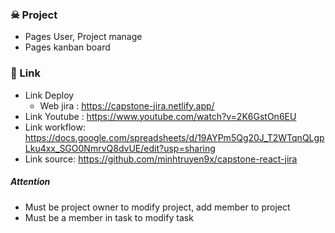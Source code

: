 ### ☠ Project
- Pages User, Project manage
- Pages kanban board

### 🎈 Link
- Link Deploy
  + Web jira : https://capstone-jira.netlify.app/
- Link Youtube : https://www.youtube.com/watch?v=2K6GstOn6EU
- Link workflow: https://docs.google.com/spreadsheets/d/19AYPm5Qg20J_T2WTqnQLgpLku4xx_SGO0NmrvQ8dvUE/edit?usp=sharing
- Link source: https://github.com/minhtruyen9x/capstone-react-jira
##### Attention
- Must be project owner to modify project, add member to project
- Must be a member in task to modify task
